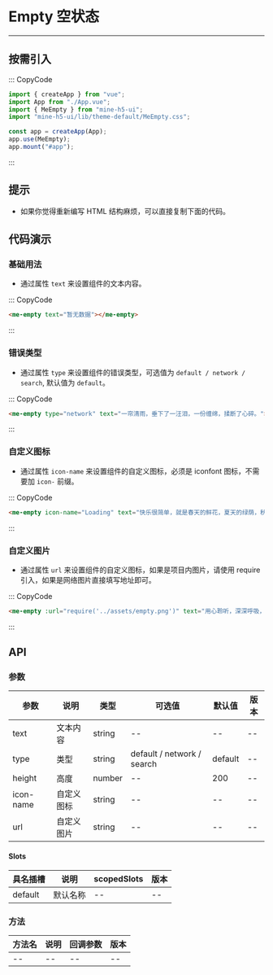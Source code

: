 # Empty 空状态

---

## 按需引入

::: CopyCode

```JavaScript
import { createApp } from "vue";
import App from "./App.vue";
import { MeEmpty } from "mine-h5-ui";
import "mine-h5-ui/lib/theme-default/MeEmpty.css";

const app = createApp(App);
app.use(MeEmpty);
app.mount("#app");
```

:::

## 提示

- 如果你觉得重新编写 HTML 结构麻烦，可以直接复制下面的代码。

## 代码演示

### 基础用法

- 通过属性 `text` 来设置组件的文本内容。

::: CopyCode

```HTML
<me-empty text="暂无数据"></me-empty>
```

:::

### 错误类型

- 通过属性 `type` 来设置组件的错误类型，可选值为 `default / network / search`, 默认值为 `default`。

::: CopyCode

```HTML
<me-empty type="network" text="一帘清雨，垂下了一汪泪，一份缠绵，揉断了心碎。"></me-empty>
```

:::

### 自定义图标

- 通过属性 `icon-name` 来设置组件的自定义图标，必须是 iconfont 图标，不需要加 `icon-` 前缀。

::: CopyCode

```HTML
<me-empty icon-name="Loading" text="快乐很简单，就是春天的鲜花，夏天的绿荫，秋天的野果，冬天的漫天飞雪。"></me-empty>
```

:::

### 自定义图片

- 通过属性 `url` 来设置组件的自定义图标，如果是项目内图片，请使用 require 引入，如果是网络图片直接填写地址即可。

::: CopyCode

```HTML
<me-empty :url="require('../assets/empty.png')" text="用心聆听，深深呼吸，烟花雨，梨花月，寄一缕风的香魂，远离喧嚣。"></me-empty>
```

:::

## API

### 参数

| 参数      | 说明       | 类型   | 可选值                     | 默认值  | 版本 |
| --------- | ---------- | ------ | -------------------------- | ------- | ---- |
| text      | 文本内容   | string | --                         | --      | --   |
| type      | 类型       | string | default / network / search | default | --   |
| height    | 高度       | number | --                         | 200     | --   |
| icon-name | 自定义图标 | string | --                         | --      | --   |
| url       | 自定义图片 | string | --                         | --      | --   |

#### Slots

| 具名插槽 | 说明     | scopedSlots | 版本 |
| -------- | -------- | ----------- | ---- |
| default  | 默认名称 | --          | --   |

### 方法

| 方法名 | 说明 | 回调参数 | 版本 |
| ------ | ---- | -------- | ---- |
| --     | --   | --       | --   |
